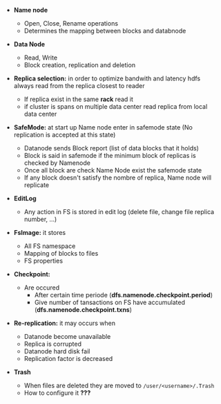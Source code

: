 * **Name node** 
	- Open, Close, Rename operations 
	- Determines the mapping between blocks and databnode
* **Data Node**
	- Read, Write
	- Block creation, replication and deletion
	
	
* **Replica selection:** in order to optimize bandwith and latency hdfs always read from the replica closest to reader 
	- If replica exist in the same **rack** read it 
	- if cluster is spans  on multiple data center read replica from local data center

* **SafeMode:** at start up Name node enter in safemode state (No replication is accepted at this state) 
	- Datanode sends Block report (list of data blocks that it holds) 
	- Block is said in safemode if the minimum block of replicas is checked by Namenode
	- Once all block are check Name Node exist the safemode state 
	- If any block doesn't satisfy the nombre of replica, Name node will replicate 
	
* **EditLog** 
	- Any action in FS is stored in edit log (delete file, change file replica number, ...) 

* **FsImage:** it stores
	- All FS namespace 
	- Mapping of blocks to files 
	- FS properties
	

* **Checkpoint:** 
	- Are occured 
		* After certain time periode (**dfs.namenode.checkpoint.period**) 
		* Give number of tansactions on FS have accumulated (**dfs.namenode.checkpoint.txns**) 
		
* **Re-replication:** it may occurs when
	- Datanode become unavailable 
	- Replica is corrupted 
	- Datanode hard disk fail 
	- Replication factor is decreased 
	
* **Trash** 
	- When files are deleted they are moved to ```/user/<username>/.Trash```
	- How to configure it **???**
	
